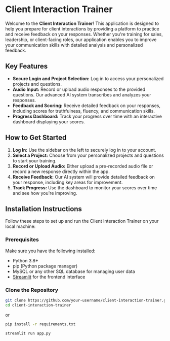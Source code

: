 # Client Interaction Trainer

Welcome to the **Client Interaction Trainer**! This application is designed to help you prepare for client interactions by providing a platform to practice and receive feedback on your responses. Whether you're training for sales, leadership, or client-facing roles, our application enables you to improve your communication skills with detailed analysis and personalized feedback.

## Key Features

- **Secure Login and Project Selection:** Log in to access your personalized projects and questions.
- **Audio Input:** Record or upload audio responses to the provided questions. Our advanced AI system transcribes and analyzes your responses.
- **Feedback and Scoring:** Receive detailed feedback on your responses, including scores for truthfulness, fluency, and communication skills.
- **Progress Dashboard:** Track your progress over time with an interactive dashboard displaying your scores.

## How to Get Started

1. **Log In:** Use the sidebar on the left to securely log in to your account.
2. **Select a Project:** Choose from your personalized projects and questions to start your training.
3. **Record or Upload Audio:** Either upload a pre-recorded audio file or record a new response directly within the app.
4. **Receive Feedback:** Our AI system will provide detailed feedback on your response, including key areas for improvement.
5. **Track Progress:** Use the dashboard to monitor your scores over time and see how you're improving.

## Installation Instructions

Follow these steps to set up and run the Client Interaction Trainer on your local machine:

### Prerequisites

Make sure you have the following installed:

- Python 3.8+
- pip (Python package manager)
- MySQL or any other SQL database for managing user data
- [Streamlit](https://streamlit.io/) for the frontend interface

### Clone the Repository

```bash
git clone https://github.com/your-username/client-interaction-trainer.git
cd client-interaction-trainer
```
or 

```bash
pip install -r requirements.txt
```

```bash 
streamlit run app.py
```


